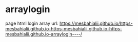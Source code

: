 # arraylogin
page html login array
url: https://mesbahialii.github.io/https-mesbahialii.github.io-https-mesbahialii.github.io-https-mesbahialii.github.io-arraylogin----/
